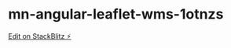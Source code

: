 # mn-angular-leaflet-wms-1otnzs

[Edit on StackBlitz ⚡️](https://stackblitz.com/edit/mn-angular-leaflet-wms-1otnzs)